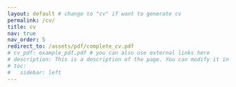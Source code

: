 ```yaml
---
layout: default # change to "cv" if want to generate cv 
permalink: /cv/
title: cv
nav: true
nav_order: 5
redirect_to: /assets/pdf/complete_cv.pdf
# cv_pdf: example_pdf.pdf # you can also use external links here
# description: This is a description of the page. You can modify it in '_pages/cv.md'. You can also change or remove the top pdf download button.
# toc:
#   sidebar: left
---
```

